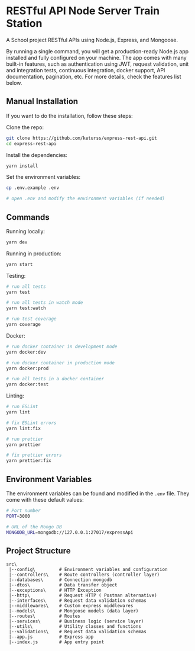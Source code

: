 # RESTful API Node Server Train Station


A School project RESTful APIs using Node.js, Express, and Mongoose.

By running a single command, you will get a production-ready Node.js app installed and fully configured on your machine. The app comes with many built-in features, such as authentication using JWT, request validation, unit and integration tests, continuous integration, docker support, API documentation, pagination, etc. For more details, check the features list below.


## Manual Installation

If you want to do the installation, follow these steps:

Clone the repo:

```bash
git clone https://github.com/keturss/express-rest-api.git
cd express-rest-api
```

Install the dependencies:

```bash
yarn install
```

Set the environment variables:

```bash
cp .env.example .env

# open .env and modify the environment variables (if needed)
```



## Commands

Running locally:

```bash
yarn dev
```

Running in production:

```bash
yarn start
```

Testing:

```bash
# run all tests
yarn test

# run all tests in watch mode
yarn test:watch

# run test coverage
yarn coverage
```

Docker:

```bash
# run docker container in development mode
yarn docker:dev

# run docker container in production mode
yarn docker:prod

# run all tests in a docker container
yarn docker:test
```

Linting:

```bash
# run ESLint
yarn lint

# fix ESLint errors
yarn lint:fix

# run prettier
yarn prettier

# fix prettier errors
yarn prettier:fix
```

## Environment Variables

The environment variables can be found and modified in the `.env` file. They come with these default values:

```bash
# Port number
PORT=3000

# URL of the Mongo DB
MONGODB_URL=mongodb://127.0.0.1:27017/expressApi

```

## Project Structure

```
src\
 |--config\         # Environment variables and configuration
 |--controllers\    # Route controllers (controller layer) 
 |--databases\      # Connection mongodb 
 |--dtos\           # Data transfer object 
 |--exceptions\     # HTTP Exception 
 |--http\           # Request HTTP ( Postman alternative)
 |--interfaces\     # Request data validation schemas
 |--middlewares\    # Custom express middlewares
 |--models\         # Mongoose models (data layer)
 |--routes\         # Routes
 |--services\       # Business logic (service layer)
 |--utils\          # Utility classes and functions
 |--validations\    # Request data validation schemas
 |--app.js          # Express app
 |--index.js        # App entry point
```


